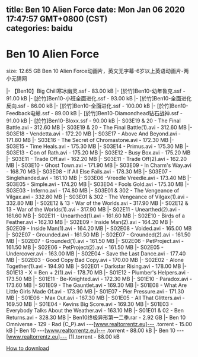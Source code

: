 
title: Ben 10 Alien Force
date: Mon Jan 06 2020 17:47:57 GMT+0800 (CST)    
categories: baidu
---

# Ben 10 Alien Force
size: 12.65 GB
 Ben 10 Alien Force动画片，英文无字幕-6岁以上英语动画片-两小无猜网
 
|- 【Ben10】Big Chill寒冰幽灵.ssf - 83.00 kB
|- [於竹]Ben10-幼年鲁克.ssf - 91.00 kB
|- [於竹]Ben10-小班全面进化.ssf - 93.00 kB
|- [於竹]Ben10-全面进化反向.ssf - 86.00 kB
|- [於竹]Ben10-全面进化.ssf - 100.00 kB
|- [於竹]Ben10-Feedback电蜥.ssf - 89.00 kB
|- [於竹]Ben10-Diamondhead钻石战神.ssf - 91.00 kB
|- [於竹]Ben10-Bloxx.ssf - 90.00 kB
|- S03E19 & 20 - The Final Battle.avi - 312.60 MB
|- S03E19 & 20 - The Final Battle(1).avi - 312.60 MB
|- S03E18 - Vendetta.avi - 172.20 MB
|- S03E17 - Above And Beyond.avi - 171.80 MB
|- S03E16 - The Secret of Chromastone.avi - 172.30 MB
|- S03E15 - Time Heals.avi - 175.30 MB
|- S03E14 - Primus.avi - 175.30 MB
|- S03E13 - Con of Rath.avi - 175.20 MB
|- S03E12 - Busy Box.avi - 175.20 MB
|- S03E11 - Trade Off.avi - 162.20 MB
|- S03E11 - Trade Off(2).avi - 162.20 MB
|- S03E10 - Ghost Town.avi - 171.90 MB
|- S03E09 - In Charm's Way.avi - 168.70 MB
|- S03E08 - If All Else Fails.avi - 178.30 MB
|- S03E07 - Singlehanded.avi - 161.10 MB
|- S03E06 -Vreedle Vreedle.avi - 173.40 MB
|- S03E05 - Simple.avi - 174.20 MB
|- S03E04 - Fools Gold.avi - 175.30 MB
|- S03E03 - Inferno.avi - 174.80 MB
|- S03E01 & 302 - The Vengeance of Vilgax.avi - 332.80 MB
|- S03E01 & 302 - The Vengeance of Vilgax(1).avi - 332.80 MB
|- S02E12 & 13 - War of the Worlds.avi - 317.90 MB
|- S02E12 & 13 - War of the Worlds(1).avi - 317.90 MB
|- S02E11 - Unearthed(2).avi - 161.60 MB
|- S02E11 - Unearthed(1).avi - 161.60 MB
|- S02E10 - Birds of a Feather.avi - 162.10 MB
|- S02E09 - Inside Man(2).avi - 164.20 MB
|- S02E09 - Inside Man(1).avi - 164.20 MB
|- S02E08 - Voided.avi - 165.00 MB
|- S02E07 - Grounded.avi - 161.50 MB
|- S02E07 - Grounded(2).avi - 161.50 MB
|- S02E07 - Grounded(1).avi - 161.50 MB
|- S02E06 - PetProject.avi - 161.50 MB
|- S02E06 - PetProject(2).avi - 161.50 MB
|- S02E05 - Undercover.avi - 163.00 MB
|- S02E04 - Save the Last Dance.avi - 177.40 MB
|- S02E03 - Good Copy Bad Copy.avi - 170.00 MB
|- S02E02 - Alone Together(1).avi - 194.90 MB
|- S02E01 - Darkstar Rising.avi - 178.00 MB
|- S01E13 - X = Ben + 2(1).avi - 178.70 MB
|- S01E12 - Plumber's Helpers.avi - 173.50 MB
|- S01E11 - Be-Knighted.avi - 172.30 MB
|- S01E10 - Paradox.avi - 173.60 MB
|- S01E09 - The Gauntlet.avi - 169.30 MB
|- S01E08 - What Are Little Girls Made Of.avi - 173.90 MB
|- S01E07 - Pier Pressure.avi - 171.30 MB
|- S01E06 - Max Out.avi - 167.30 MB
|- S01E05 - All That Glitters.avi - 169.50 MB
|- S01E04 - Kevins Big Score.avi - 169.30 MB
|- S01E03 - Everybody Talks About the Weather.avi - 163.10 MB
|- S01E01 & 02 - Ben Returns.avi - 328.30 MB
|- Ben10终极异形第一二季.rar - 2.92 GB
|- Ben 10 Omniverse - 129 - Rad {C_P}.avi ---[www.realtorrentz.eu]--- .torrent - 15.00 kB
|- Ben 10  ---[www.realtorrentz.eu]--- .torrent - 88.00 kB
|- Ben 10  ---[www.realtorrentz.eu]--- (1).torrent - 88.00 kB

[How to download](https://bpcam.bemobtrk.com/go/2ceec3aa-1ca2-46d6-b9ff-aaa5c184517c?jno=1808)